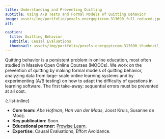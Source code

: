 ```yaml
---
title: Understanding and Preventing Quitting
subtitle: Using A/B Tests and Formal Models of Quitting Behavior
image: assets/img/portfolio/pexels-energepiccom-313690_full_reduced.jpg
alt:

caption:
  title: Quitting Behavior
  subtitle: Causal Evaluations
  thumbnail: assets/img/portfolio/pexels-energepiccom-313690_thumbnail_reduced.jpg
---
```


Quitting behavior is a persistent problem in online education, most often studied in Massive Open Online Courses (MOOCs). We work on the prevention of quitting by making formal models of quitting behavior, analyzing data from large-scale online learning systems and by experimenting (A/B testing) on how to adapt the difficulty of questions in learning software. The first take-away: sequential errors must be prevented at all cost.

{:.list-inline}
- **Core team:** *Abe Hofman*, *Han van der Maas*, Joost Kruis, Susanne de Mooij.
- **Key publication:** Soon.
- **Educational partner:** [Prowise Learn](https://www.prowise.com/en/prowise-learn/).
- **Expertise:** Causal Evaluations, Effort Avoidance.
